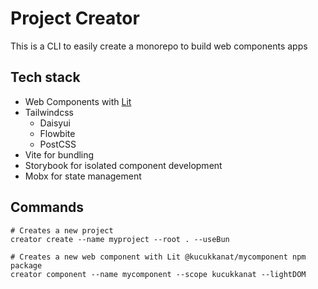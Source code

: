 # Project Creator

This is a CLI to easily create a monorepo to build web components apps

## Tech stack

- Web Components with [Lit](https://lit.dev)
- Tailwindcss
  - Daisyui
  - Flowbite
  - PostCSS
- Vite for bundling
- Storybook for isolated component development
- Mobx for state management

## Commands

```shell
# Creates a new project
creator create --name myproject --root . --useBun

# Creates a new web component with Lit @kucukkanat/mycomponent npm package
creator component --name mycomponent --scope kucukkanat --lightDOM
```
